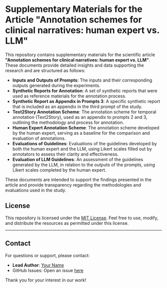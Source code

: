 # Supplementary Materials for the Article "Annotation schemes for clinical narratives: human expert vs. LLM"

This repository contains supplementary materials for the scientific article **"Annotation schemes for clinical narratives: human expert vs. LLM"**. These documents provide detailed insights and data supporting the research and are structured as follows:

- **Inputs and Outputs of Prompts**: The inputs and their corresponding outputs generated during the experiments.
- **Synthetic Reports for Annotation**: A set of synthetic reports that were used as reference materials for the annotation process.
- **Synthetic Report as Appendix in Prompts 3**: A specific synthetic report that is included as an appendix in the third prompt of the study.
- **Text2Story Annotation Scheme**: The annotation scheme for temporal annotation (Text2Story), used as an appendix to prompts 2 and 3, outlining the methodology and process for annotation.
- **Human Expert Annotation Scheme**: The annotation scheme developed by the human expert, serving as a baseline for the comparison and evaluation of annotations.
- **Evaluations of Guidelines**: Evaluations of the guidelines developed by both the human expert and the LLM, using Likert scales filled out by annotators to assess their clarity and effectiveness.
- **Evaluation of LLM Guidelines**: An assessment of the guidelines generated by the LLM, in relation to the outputs of the prompts, using Likert scales completed by the human expert.

These documents are intended to support the findings presented in the article and provide transparency regarding the methodologies and evaluations used in the study.


## License

This repository is licensed under the [MIT License](LICENSE). Feel free to use, modify, and distribute the resources as permitted under this license.

---

## Contact

For questions or support, please contact:
- **Lead Author**: [Your Name](mailto:your.email@example.com)
- GitHub Issues: Open an issue [here](https://github.com/yourusername/medical-annotation-support-files/issues)

Thank you for your interest in our work!
